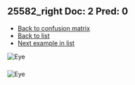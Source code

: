 ## 25582_right Doc: 2 Pred: 0
- [Back to confusion matrix](https://github.com/juliandewit/kaggle_retinopathy/blob/master/matrix.md)
- [Back to list](https://github.com/juliandewit/kaggle_retinopathy/blob/master/lists/20/list.md)
- [Next example in list](https://github.com/juliandewit/kaggle_retinopathy/blob/master/lists/20/25/25615_right.md)

![Eye](https://retinopaty.blob.core.windows.net/size1024/25582_right_2.jpeg)

### 

![Eye]()
